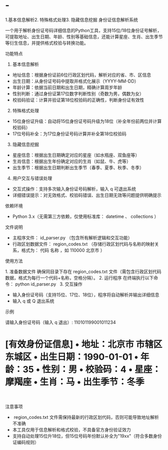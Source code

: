 # -
1.基本信息解析2. 特殊格式处理3. 隐藏信息挖掘
身份证信息解析系统
 
一个用于解析身份证号码详细信息的Python工具，支持15位/18位身份证号解析，可提取地址、出生日期、年龄、性别等基础信息，还能计算星座、生肖、出生季节等衍生信息，并提供格式校验与转换功能。
 
功能特点
 
1. 基本信息解析
 
- 地址信息：根据身份证前6位行政区划代码，解析对应的省、市、区信息
- 出生日期：从身份证号码中提取并格式化展示（YYYY-MM-DD）
- 年龄计算：依据当前日期和出生日期，精确计算周岁年龄
- 性别判断：通过身份证第17位数字判断性别（奇数为男，偶数为女）
- 校验码验证：计算并验证第18位校验码的正确性，判断身份证有效性
 
2. 特殊格式处理
 
- 15位身份证升级：自动将15位身份证号码升级为18位（补全年份前两位并计算校验码）
- 17位号码补全：为17位身份证号码计算并补全第18位校验码
 
3. 隐藏信息挖掘
 
- 星座信息：根据出生日期确定对应的星座（如水瓶座、双鱼座等）
- 生肖信息：根据出生年份确定对应的生肖（如鼠、牛、虎等）
- 出生季节：根据出生日期判断出生季节（春季、夏季、秋季、冬季）
 
4. 用户交互与错误处理
 
- 交互式操作：支持多次输入身份证号码解析，输入 q 可退出系统
- 详细错误提示：对无效格式、校验码错误、出生日期无效等问题提供明确提示
 
依赖环境
 
- Python 3.x（无需第三方依赖，仅使用标准库： datetime 、 collections ）
 
文件说明
 
- 主程序文件： id_parser.py （包含所有解析逻辑和交互功能）
- 行政区划数据文件： region_codes.txt （存储行政区划代码与名称的映射关系，格式为： 代码 名称 ，如 110000 北京市 ）
 
使用方法
 
1. 准备数据文件
确保同目录下存在 region_codes.txt 文件（需包含行政区划代码数据，格式为每行一个代码+名称，空格分隔）。
2. 运行程序
在终端执行以下命令：
python id_parser.py
 
3. 交互操作
- 输入身份证号码（支持15位、17位、18位），程序将自动解析并输出详细信息
- 输入 q 或 Q 退出系统
 
示例
 
请输入身份证号码（输入 q 退出）: 110101199001011234

[有效身份证信息]
• 地址：北京市 市辖区 东城区
• 出生日期：1990-01-01
• 年龄：35
• 性别：男
• 校验码：4
• 星座：摩羯座
• 生肖：马
• 出生季节：冬季
========================================
 
 
注意事项
 
-  region_codes.txt 文件需保持最新的行政区划代码，否则可能导致地址解析不准确
- 本工具仅用于信息解析和格式校验，不具备官方身份验证效力
- 支持自动处理15位升18位，但15位号码年份默认补全为"19xx"（符合多数身份证编码规则）

